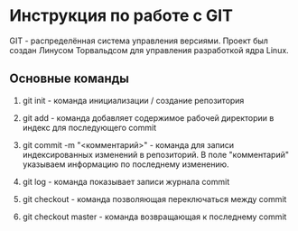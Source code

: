 # Инструкция по работе с GIT

GIT - распределённая система управления версиями. Проект был создан Линусом Торвальдсом для управления разработкой ядра Linux.

## Основные команды 

1. git init - команда инициализации / создание репозитория

2. git add - команда добавляет содержимое рабочей директории в индекс для последующего commit

3. git commit -m "<комментарий>" - команда для записи индексированных изменений в репозиторий. В поле "комментарий" указываем информацию по последнему изменению.

4. git log - команда показывает записи журнала commit

5. git checkout - команда позволяющая переключаться между commit

6. git checkout master - команда возвращающая к последнему commit

